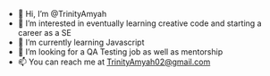 - 👋 Hi, I’m @TrinityAmyah
- 👀 I’m interested in eventually learning creative code and starting a career as a SE
- 🌱 I’m currently learning Javascript
- 💞️ I’m looking for a QA Testing job as well as mentorship
- 📫 You can reach me at TrinityAmyah02@gmail.com

<!---
TrinityAmyah/TrinityAmyah is a ✨ special ✨ repository because its `README.md` (this file) appears on your GitHub profile.
You can click the Preview link to take a look at your changes.
--->
